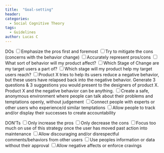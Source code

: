 ```yaml
---
title:  "Goal-setting"
header:
categories:
  - Social Cognitive Theory
tags:
  - Guidelines
author: Lucas C
---
```


DOs
<input type="checkbox">Emphasize the pros first and foremost
<input type="checkbox">Try to mitigate the cons (concerns with the behavior change)
<input type="checkbox">Accurately represent pros/cons
<input type="checkbox">What sort of behavior will my product affect?
<input type="checkbox">Which Stage of Change are my target users a part of?
<input type="checkbox">Which stage will my product help my target users reach?
<input type="checkbox">Product X tries to help its users reduce a negative behavior, but these users have relapsed back into the negative behavior. Generate 3 questions & 3 suggestions you would present to the designers of product X. Product X and the negative behavior can be anything.
<input type="checkbox">Create a safe, anonymous environment where people can talk about their problems and temptations openly, without judgement
<input type="checkbox">Connect people with experts or other users who experience/d similar temptations
<input type="checkbox">Allow people to track and/or display their successes to create accountability

DON’Ts
<input type="checkbox">Only increase the pros
<input type="checkbox">Only decrease the cons
<input type="checkbox">Focus too much on use of this strategy once the user has moved past action into maintenance
<input type="checkbox">Allow discouraging and/or disrespectful comments/behaviors from other users
<input type="checkbox">Use peoples information or data without their approval
<input type="checkbox">Allow negative affects or enforce cravings
